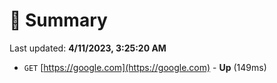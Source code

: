 # 📖 Summary
Last updated: **4/11/2023, 3:25:20 AM**

- `GET` [https://google.com](https://google.com) - **Up** (149ms)
